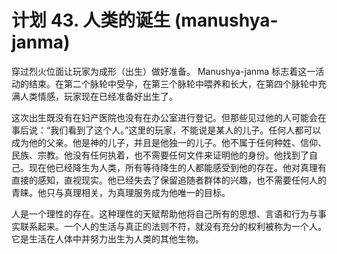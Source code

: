 # 计划 43. 人类的诞生 (manushya-janma)

穿过烈火位面让玩家为成形（出生）做好准备。 Manushya-janma 标志着这一活动的结束。在第二个脉轮中受孕，在第三个脉轮中喂养和长大，在第四个脉轮中充满人类情感，玩家现在已经准备好出生了。

这次出生既没有在妇产医院也没有在办公室进行登记。但那些见过他的人可能会在事后说：“我们看到了这个人。”这里的玩家，不能说是某人的儿子。任何人都可以成为他的父亲。他是神的儿子，并且是他独一的儿子。他不属于任何种姓、信仰、民族、宗教。他没有任何执着，也不需要任何文件来证明他的身份。他找到了自己。现在他已经降生为人类，所有等待降生的人都能感受到他的存在。他对真理有直接的感知，直视现实。他已经失去了保留追随者群体的兴趣，也不需要任何人的青睐。他只与真理相关，为真理服务成为他唯一的目标。

人是一个理性的存在。这种理性的天赋帮助他将自己所有的思想、言语和行为与事实联系起来。一个人的生活与真正的法则不符，就没有充分的权利被称为一个人。它是生活在人体中并努力出生为人类的其他生物。
